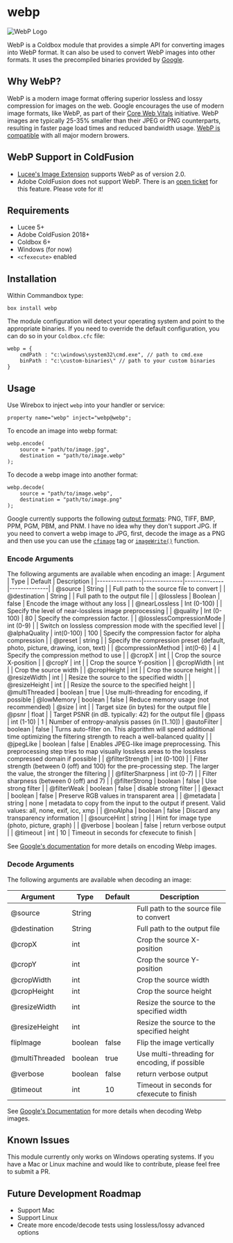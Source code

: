 # webp

![WebP Logo](https://github.com/homestar9/webp/blob/master/webp-logo.webp?raw=true)

WebP is a Coldbox module that provides a simple API for converting images into WebP format. It can also be used to convert WebP images into other formats. It uses the precompiled binaries provided by [Google](https://developers.google.com/speed/webp/docs/precompiled).

## Why WebP?

WebP is a modern image format offering superior lossless and lossy compression for images on the web.  Google encourages the use of modern image formats, like WebP, as part of their [Core Web Vitals](https://web.dev/vitals/) initiative.  WebP images are typically 25-35% smaller than their JPEG or PNG counterparts, resulting in faster page load times and reduced bandwidth usage.  [WebP is compatible](https://caniuse.com/webp) with all major modern browers.

## WebP Support in ColdFusion

- [Lucee's Image Extension](https://github.com/lucee/extension-image) supports WebP as of version 2.0.
- Adobe ColdFusion does not support WebP.  There is an [open ticket](https://tracker.adobe.com/#/view/CF-4220291) for this feature. Please vote for it!

## Requirements

- Lucee 5+
- Adobe ColdFusion 2018+
- Coldbox 6+
- Windows (for now)
- `<cfexecute>` enabled

## Installation

Within Commandbox type:

```
box install webp
```

The module configuration will detect your operating system and point to the appropriate binaries. If you need to override the default configuration, you can do so in your `Coldbox.cfc` file:

```
webp = {
    cmdPath : "c:\windows\system32\cmd.exe", // path to cmd.exe
    binPath : "c:\custom-binaries\" // path to your custom binaries
}
```

## Usage

Use Wirebox to inject `webp` into your handler or service:

```
property name="webp" inject="webp@webp";
```

To encode an image into webp format:

```
webp.encode( 
    source = "path/to/image.jpg", 
    destination = "path/to/image.webp" 
);

```

To decode a webp image into another format:

```
webp.decode( 
    source = "path/to/image.webp", 
    destination = "path/to/image.png" 
);
```

Google currently supports the following [output formats](https://developers.google.com/speed/webp/docs/dwebp): PNG, TIFF, BMP, PPM, PGM, PBM, and PNM.  I have no idea why they don't support JPG.  If you need to convert a webp image to JPG, first, decode the image as a PNG and then use you can use the [`cfimage`](https://cfdocs.org/cfimage) tag or [`imageWrite()`](https://cfdocs.org/imagewrite) function.

### Encode Arguments

The following arguments are available when encoding an image:
| Argument | Type | Default | Description |
|----------------|--------------|--------------|--------------|
| @source | String | | Full path to the source file to convert |
| @destination |  String | | Full path to the output file |
| @lossless | Boolean | false | Encode the image without any loss |
| @nearLossless | Int (0-100) | | Specify the level of near-lossless image preprocessing |
| @quality | Int (0-100) | 80 | Specify the compression factor. |
| @losslessCompressionMode | int (0-9) | | Switch on lossless compression mode with the specified level |
| @alphaQuality | int(0-100) | 100 | Specify the compression factor for alpha compression |
| @preset | string | | Specify the compression preset (default, photo, picture, drawing, icon, text) |
| @compressionMethod | int(0-6) | 4 | Specify the compression method to use |
| @cropX | int | | Crop the source X-position |
| @cropY | int | | Crop the source Y-position |
| @cropWidth | int | | Crop the source width |
| @cropHeight | int | | Crop the source height |
| @resizeWidth | int | | Resize the source to the specified width |
| @resizeHeight | int | | Resize the source to the specified height |
| @multiThreaded | boolean | true | Use multi-threading for encoding, if possible
| @lowMemory | boolean | false | Reduce memory usage (not recommended)
| @size | int | | Target size (in bytes) for the output file
| @psnr | float | | Target PSNR (in dB. typically: 42) for the output file
| @pass | int (1-10) | 1 | Number of entropy-analysis passes (in [1..10])
| @autoFilter | boolean | false | Turns auto-filter on. This algorithm will spend additional time optimizing the filtering strength to reach a well-balanced quality |
| @jpegLike | boolean | false | Enables JPEG-like image preprocessing. This preprocessing step tries to map visually lossless areas to the lossless compressed domain if possible |
| @filterStrength | int (0-100) |  | Filter strength (between 0 (off) and 100) for the pre-processing step. The larger the value, the stronger the filtering |
| @filterSharpness | int (0-7) |  | Filter sharpness (between 0 (off) and 7) |
| @filterStrong | boolean | false | Use strong filter  |
| @filterWeak | boolean | false | disable strong filter |
| @exact | boolean | false | Preserve RGB values in transparent area |
| @metadata | string | none | metadata to copy from the input to the output if present. Valid values: all, none, exif, icc, xmp |
| @noAlpha | boolean | false | Discard any transparency information |
| @sourceHint | string | | Hint for image type (photo, picture, graph) |
| @verbose | boolean | false | return verbose output |
| @timeout | int | 10 | Timeout in seconds for cfexecute to finish |

See [Google's documentation](https://developers.google.com/speed/webp/docs/cwebp) for more details on encoding Webp images.

### Decode Arguments

The following arguments are available when decoding an image:

| Argument | Type | Default | Description |
|----------------|--------------|--------------|--------------|
| @source | String | | Full path to the source file to convert |
| @destination |  String | | Full path to the output file |
| @cropX | int | | Crop the source X-position |
| @cropY | int | | Crop the source Y-position |
| @cropWidth | int | | Crop the source width |
| @cropHeight | int | | Crop the source height  |
| @resizeWidth | int | | Resize the source to the specified width |
| @resizeHeight | int | | Resize the source to the specified height |
| flipImage | boolean | false | Flip the image vertically |
| @multiThreaded | boolean | true | Use multi-threading for encoding, if possible |
| @verbose | boolean | false | return verbose output |
| @timeout | int | 10 | Timeout in seconds for cfexecute to finish |

See [Google's Documentation](https://developers.google.com/speed/webp/docs/dwebp) for more details when decoding Webp images.


## Known Issues

This module currently only works on Windows operating systems.  If you have a Mac or Linux machine and would like to contribute, please feel free to submit a PR.

## Future Development Roadmap

- Support Mac
- Support Linux
- Create more encode/decode tests using lossless/lossy advanced options
